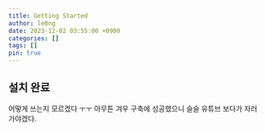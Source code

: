 ```yaml
---
title: Getting Started
author: le0ng
date: 2023-12-02 03:55:00 +0900
categories: []
tags: []
pin: true
---
```


## 설치 완료
어떻게 쓰는지 모르겠다 ㅜㅜ 아무튼 겨우 구축에 성공했으니 슬슬 유튜브 보다가 자러 가야겠다.

[nodejs]: https://nodejs.org/
[starter]: https://github.com/cotes2020/chirpy-starter
[pages-workflow-src]: https://docs.github.com/en/pages/getting-started-with-github-pages/configuring-a-publishing-source-for-your-github-pages-site#publishing-with-a-custom-github-actions-workflow
[latest-tag]: https://github.com/cotes2020/jekyll-theme-chirpy/tags
